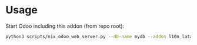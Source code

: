 # Usage

Start Odoo including this addon (from repo root):

```bash
python3 scripts/nix_odoo_web_server.py --db-name mydb --addon l10n_latam_base
```
